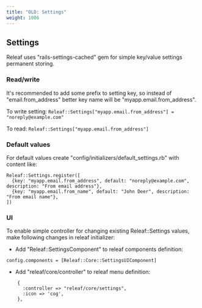 ```yaml
---
title: "OLD: Settings"
weight: 1006
---
```


## Settings

Releaf uses "rails-settings-cached" gem for simple key/value settings permanent storing.

### Read/write
It's recommended to add some prefix to setting key, so instead of "email.from_address" better key name will be "myapp.email.from_address".

To write setting:
`Releaf::Settings["myapp.email.from_address"] = "noreply@example.com"`

To read:
`Releaf::Settings["myapp.email.from_address"]`

### Default values
For default values create "config/initializers/default_settings.rb" with content like:

```
Releaf::Settings.register([
  {key: "myapp.email.from_address", default: "noreply@example.com", description: "From email address"},
  {key: "myapp.email.from_name", default: "John Deer", description: "From email name"},
])
```

### UI
To enable simple controller for changing existing Releaf::Settings values, make following changes in releaf initializer:

* Add "Releaf::SettingsComponent" to releaf components definition:
```
config.components = [Releaf::Core::SettingsUIComponent]
```
* Add "releaf/core/controller" to releaf menu definition:
```
    {
      :controller => "releaf/core/settings",
      :icon => 'cog',
    },
```

